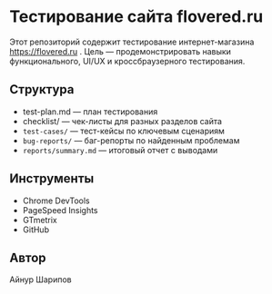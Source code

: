 # Тестирование сайта flovered.ru

Этот репозиторий содержит тестирование интернет-магазина https://flovered.ru . Цель — продемонстрировать навыки функционального, UI/UX и кроссбраузерного тестирования.

## Структура

- test-plan.md — план тестирования
- checklist/ — чек-листы для разных разделов сайта
- `test-cases/` — тест-кейсы по ключевым сценариям
- `bug-reports/` — баг-репорты по найденным проблемам
- `reports/summary.md` — итоговый отчет с выводами

## Инструменты

- Chrome DevTools
- PageSpeed Insights
- GTmetrix
- GitHub

## Автор

Айнур Шарипов
